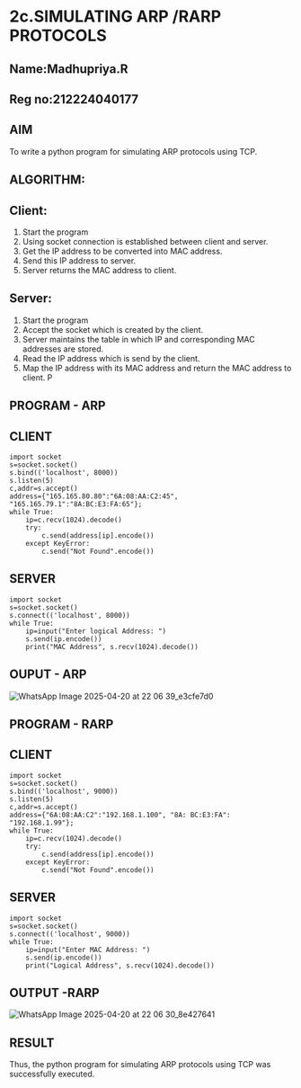 # 2c.SIMULATING ARP /RARP PROTOCOLS
## Name:Madhupriya.R
## Reg no:212224040177
## AIM
To write a python program for simulating ARP protocols using TCP.
## ALGORITHM:
## Client:
1. Start the program
2. Using socket connection is established between client and server.
3. Get the IP address to be converted into MAC address.
4. Send this IP address to server.
5. Server returns the MAC address to client.
## Server:
1. Start the program
2. Accept the socket which is created by the client.
3. Server maintains the table in which IP and corresponding MAC addresses are
stored.
4. Read the IP address which is send by the client.
5. Map the IP address with its MAC address and return the MAC address to client.
P
## PROGRAM - ARP
## CLIENT
~~~
import socket 
s=socket.socket() 
s.bind(('localhost', 8000)) 
s.listen(5) 
c,addr=s.accept() 
address={"165.165.80.80":"6A:08:AA:C2:45", "165.165.79.1":"8A:BC:E3:FA:65"}; 
while True: 
    ip=c.recv(1024).decode() 
    try: 
        c.send(address[ip].encode()) 
    except KeyError: 
        c.send("Not Found".encode())
~~~
## SERVER
~~~
import socket 
s=socket.socket() 
s.connect(('localhost', 8000)) 
while True: 
    ip=input("Enter logical Address: ") 
    s.send(ip.encode()) 
    print("MAC Address", s.recv(1024).decode())
~~~
## OUPUT - ARP

![WhatsApp Image 2025-04-20 at 22 06 39_e3cfe7d0](https://github.com/user-attachments/assets/25cae182-8d95-4ae3-9988-e5d75d6579fe)

## PROGRAM - RARP
## CLIENT
~~~
import socket 
s=socket.socket() 
s.bind(('localhost', 9000)) 
s.listen(5) 
c,addr=s.accept() 
address={"6A:08:AA:C2":"192.168.1.100", "8A: BC:E3:FA": "192.168.1.99"}; 
while True: 
    ip=c.recv(1024).decode() 
    try: 
        c.send(address[ip].encode()) 
    except KeyError: 
        c.send("Not Found".encode())
~~~
## SERVER
~~~
import socket 
s=socket.socket() 
s.connect(('localhost', 9000)) 
while True: 
    ip=input("Enter MAC Address: ") 
    s.send(ip.encode()) 
    print("Logical Address", s.recv(1024).decode())
~~~
## OUTPUT -RARP

![WhatsApp Image 2025-04-20 at 22 06 30_8e427641](https://github.com/user-attachments/assets/09a4cdc4-a269-4fc0-bf23-07f83b271323)

## RESULT
Thus, the python program for simulating ARP protocols using TCP was successfully 
executed.
